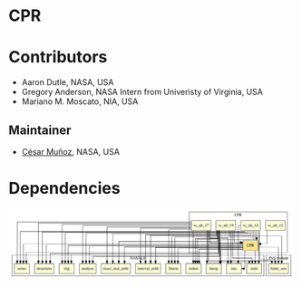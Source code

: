 # CPR

# Contributors
* Aaron Dutle, NASA, USA
* Gregory Anderson, NASA Intern from Univeristy of Virginia, USA
* Mariano M. Moscato, NIA, USA

## Maintainer
* [César Muñoz](http://shemesh.larc.nasa.gov/people/cam), NASA, USA

# Dependencies

![dependency graph](./CPR.svg "Dependency Graph")
